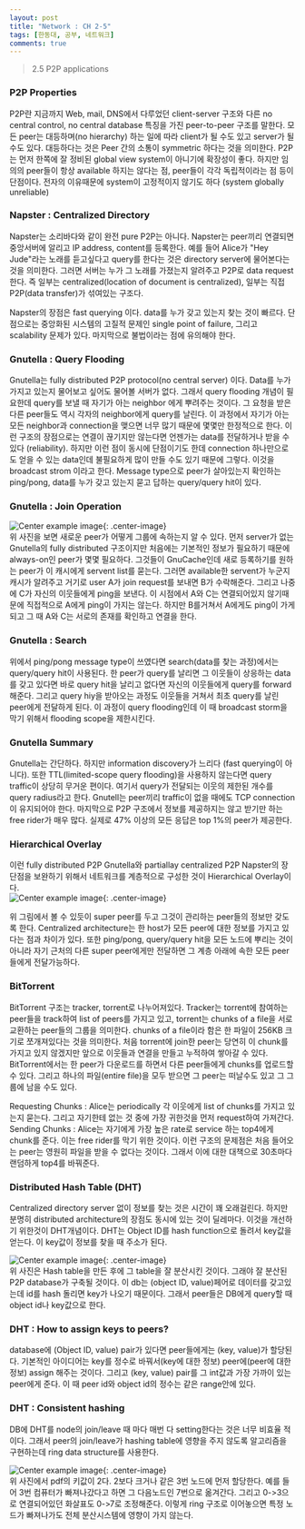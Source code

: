 ```yaml
---
layout: post
title: "Network : CH 2-5"
tags: [한동대, 공부, 네트워크]
comments: true
---
```


> 2.5 P2P applications  

### P2P Properties  
P2P란 지금까지 Web, mail, DNS에서 다루었던 client-server 구조와 다른 no central control, no central database 특징을 가진 peer-to-peer 구조를 말한다. 모든 peer는 대등하며(no hierarchy) 하는 일에 따라 client가 될 수도 있고 server가 될 수도 있다. 대등하다는 것은 Peer 간의 소통이 symmetric 하다는 것을 의미한다. P2P는 먼저 한쪽에 잘 정비된 global view system이 아니기에 확장성이 좋다. 하지만 임의의 peer들이 항상 available 하지는 않다는 점, peer들이 각각 독립적이라는 점 등이 단점이다. 전자의 이유때문에 system이 고정적이지 않기도 하다 (system globally unreliable)  

### Napster : Centralized Directory  
Napster는 소리바다와 같이 완전 pure P2P는 아니다. Napster는 peer끼리 연결되면 중앙서버에 알리고 IP address, content를 등록한다. 예를 들어 Alice가 "Hey Jude"라는 노래를 듣고싶다고 query를 한다는 것은 directory server에 물어본다는 것을 의미한다. 그러면 서버는 누가 그 노래를 가졌는지 알려주고 P2P로 data request 한다. 즉 일부는 centralized(location of document is centralized), 일부는 직접 P2P(data transfer)가 섞여있는 구조다.  

Napster의 장점은 fast querying 이다. data를 누가 갖고 있는지 찾는 것이 빠르다. 단점으로는 중앙화된 시스템의 고질적 문제인 single point of failure, 그리고 scalability 문제가 있다. 마지막으로 불법이라는 점에 유의해야 한다.  

### Gnutella : Query Flooding  
Gnutella는 fully distributed P2P protocol(no central server) 이다. Data를 누가 가지고 있는지 물어보고 싶어도 물어볼 서버가 없다. 그래서 query flooding 개념이 필요한데 query를 보낼 때 자기가 아는 neighbor 에게 뿌려주는 것이다. 그 요청을 받은 다른 peer들도 역시 각자의 neighbor에게 query를 날린다. 이 과정에서 자기가 아는 모든 neighbor과 connection을 맺으면 너무 많기 때문에 몇몇만 한정적으로 한다. 이런 구조의 장점으로는 연결이 끊기지만 않는다면 언젠가는 data를 전달하거나 받을 수 있다 (reliability). 하지만 이런 점이 동시에 단점이기도 한데 connection 하나만으로도 얻을 수 있는 data인데 불필요하게 많이 만들 수도 있기 때문에 그렇다. 이것을 broadcast strom 이라고 한다. Message type으로 peer가 살아있는지 확인하는 ping/pong, data를 누가 갖고 있는지 묻고 답하는 query/query hit이 있다.  

### Gnutella : Join Operation  
![Center example image](https://user-images.githubusercontent.com/35067611/66693274-204a1200-ece2-11e9-9ecd-d93068510d93.png "Center"){: .center-image}  
위 사진을 보면 새로운 peer가 어떻게 그룹에 속하는지 알 수 있다. 먼저 server가 없는 Gnutella의 fully distributed 구조이지만 처음에는 기본적인 정보가 필요하기 때문에 always-on인 peer가 몇몇 필요하다. 그것들이 GnuCache인데 새로 등록하기를 원하는 peer가 이 캐시에게 servent list를 묻는다. 그러면 available한 servent가 누군지 캐시가 알려주고 거기로 user A가 join request를 보내면 B가 수락해준다. 그리고 나중에 C가 자신의 이웃들에게 ping을 보낸다. 이 시점에서 A와 C는 연결되어있지 않기때문에 직접적으로 A에게 ping이 가지는 않는다. 하지만 B를거쳐서 A에게도 ping이 가게되고 그 때 A와 C는 서로의 존재를 확인하고 연결을 한다.  

### Gnutella : Search  
위에서 ping/pong message type이 쓰였다면 search(data를 찾는 과정)에서는 query/query hit이 사용된다. 한 peer가 query를 날리면 그 이웃들이 상응하는 data를 갖고 있다면 바로 query hit을 날리고 없다면 자신의 이웃들에게 query를 forward해준다. 그리고 query hiy을 받아오는 과정도 이웃들을 거쳐서 최초 query를 날린 peer에게 전달하게 된다. 이 과정이 query flooding인데 이 때 broadcast storm을 막기 위해서 flooding scope을 제한시킨다.  

### Gnutella Summary  
Gnutella는 간단하다. 하지만 information discovery가 느리다 (fast querying이 아니다). 또한 TTL(limited-scope query flooding)을 사용하지 않는다면 query traffic이 상당히 무거운 편이다. 여기서 query가 전달되는 이웃의 제한된 개수를 query radius라고 한다. Gnutell는 peer끼리 traffic이 없을 때에도 TCP connection이 유지되어야 한다. 마지막으로 P2P 구조에서 정보를 제공하지는 않고 받기만 하는 free rider가 매우 많다. 실제로 47% 이상의 모든 응답은 top 1%의 peer가 제공한다.  

### Hierarchical Overlay  
이런 fully distributed P2P Gnutella와 partiallay centralized P2P Napster의 장단점을 보완하기 위해서 네트워크를 계층적으로 구성한 것이 Hierarchical Overlay이다.  
![Center example image](https://user-images.githubusercontent.com/35067611/66693386-5b991080-ece3-11e9-9660-078c89a8f1c4.png "Center"){: .center-image}  

위 그림에서 볼 수 있듯이 super peer를 두고 그것이 관리하는 peer들의 정보만 갖도록 한다. Centralized architecture는 한 host가 모든 peer에 대한 정보를 가지고 있다는 점과 차이가 있다. 또한 ping/pong, query/query hit을 모든 노드에 뿌리는 것이 아니라 자기 근처의 다른 super peer에게만 전달하면 그 계층 아래에 속한 모든 peer들에게 전달가능하다.  

### BitTorrent  
BitTorrent 구조는 tracker, torrent로 나누어져있다. Tracker는 torrent에 참여하는 peer들을 track하여 list of peers를 가지고 있고, torrent는 chunks of a file을 서로 교환하는 peer들의 그룹을 의미한다. chunks of a file이라 함은 한 파일이 256KB 크기로 쪼개져있다는 것을 의미한다. 처음 torrent에 join한 peer는 당연히 이 chunk를 가지고 있지 않겠지만 앞으로 이웃들과 연결을 만들고 누적하여 쌓아갈 수 있다. BitTorrent에서는 한 peer가 다운로드를 하면서 다른 peer들에게 chunks를 업로드할 수 있다. 그리고 하나의 파일(entire file)을 모두 받으면 그 peer는 떠날수도 있고 그 그룹에 남을 수도 있다.  

Requesting Chunks : Alice는 periodically 각 이웃에게 list of chunks를 가지고 있는지 묻는다. 그리고 자기한테 없는 것 중에 가장 귀한것을 먼저 request하여 가져간다.  
Sending Chunks : Alice는 자기에게 가장 높은 rate로 service 하는 top4에게 chunk를 준다. 이는 free rider를 막기 위한 것이다. 이런 구조의 문제점은 처음 들어오는 peer는 영원히 파일을 받을 수 없다는 것이다. 그래서 이에 대한 대책으로 30초마다 랜덤하게 top4를 바꿔준다.  

### Distributed Hash Table (DHT)  
Centralized directory server 없이 정보를 찾는 것은 시간이 꽤 오래걸린다. 하지만 분명히 distributed architecture의 장점도 동시에 있는 것이 딜레마다. 이것을 개선하기 위한것이 DHT개념이다. DHT는 Object ID를 hash function으로 돌려서 key값을 얻는다. 이 key값이 정보를 찾을 때 주소가 된다.  

![Center example image](https://user-images.githubusercontent.com/35067611/66693672-54bfcd00-ece6-11e9-888a-3fcaabf17d3d.png "Center"){: .center-image}  
위 사진은 Hash table을 만든 후에 그 table을 잘 분산시킨 것이다. 그래야 잘 분산된 P2P database가 구축될 것이다. 이 db는 (object ID, value)페어로 데이터를 갖고있는데 id를 hash 돌리면 key가 나오기 때문이다. 그래서 peer들은 DB에게 query할 때 object id나 key값으로 한다.  

### DHT : How to assign keys to peers?  
database에 (Object ID, value) pair가 있다면 peer들에게는 (key, value)가 할당된다. 기본적인 아이디어는 key를 정수로 바꿔서(key에 대한 정보) peer에(peer에 대한 정보) assign 해주는 것이다. 그리고 (key, value) pair를 그 int값과 가장 가까이 있는 peer에게 준다. 이 때 peer id와 object id의 정수는 같은 range안에 있다.  

### DHT : Consistent hashing  
DB에 DHT를 node의 join/leave 때 마다 매번 다 setting한다는 것은 너무 비효율 적이다. 그래서 peer의 join/leave가 hashing table에 영향을 주지 않도록 알고리즘을 구현하는데 ring data structure를 사용한다.  

![Center example image](https://user-images.githubusercontent.com/35067611/66693843-538f9f80-ece8-11e9-8d82-8275d06d1a1d.png "Center"){: .center-image}  
위 사진에서 pdf의 키값이 2다. 2보다 크거나 같은 3번 노드에 먼저 할당한다. 예를 들어 3번 컴퓨터가 빠져나갔다고 하면 그 다음노드인 7번으로 옮겨간다. 그리고 0->3으로 연결되어있던 화살표도 0->7로 조정해준다. 이렇게 ring 구조로 이어놓으면 특정 노드가 빠져나가도 전체 분산시스템에 영향이 가지 않는다.  